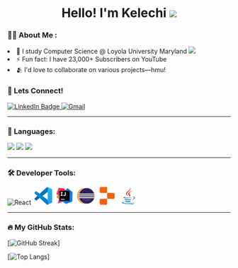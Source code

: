 <h1 align="center">
  Hello! I'm Kelechi
  <img src="https://media.giphy.com/media/hvRJCLFzcasrR4ia7z/giphy.gif" width="30px"/>
</h1>


### 👨‍💻 About Me :

<div>
  <li>
    🔭 I study Computer Science @ Loyola University Maryland <img src="https://media.giphy.com/media/WUlplcMpOCEmTGBtBW/giphy.gif" width="30"><br> 
  </li>
  <li>
    ⚡ Fun fact: I have 23,000+ Subscribers on YouTube
  </li>
  <li>
    🫂 I'd love to collaborate on various projects—hmu!
  </li>

### 🤝 Lets Connect!
</div>
<a href="https://www.linkedin.com/in/kelechi-opurum/" target="_blank" title="LinkedIn">
  <img src="https://img.shields.io/badge/LinkedIn-blue?style=for-the-badge&logo=linkedin&logoColor=white" alt="LinkedIn Badge"/>
</a>
<a href = "mailto:kelechiopurum2005@gmail.com" target="_blank" title="Gmail">
  <img src="https://camo.githubusercontent.com/8fd233c5bef057659c3b9514d1d590d8c5984a807effcdf64ec72091d43ef99e/68747470733a2f2f696d672e736869656c64732e696f2f62616467652f2d476d61696c2d4431343833363f7374796c653d666f722d7468652d6261646765266c6f676f3d476d61696c266c6f676f436f6c6f723d7768697465" alt = "Gmail"/>
</a>
</div>

---


### 🦜 Languages:
<div>
  <img src="https://camo.githubusercontent.com/b0648ef7a9b6980ea27c1caaeb06d5c8503dbb4f9b4d9d7ca1df60a5edc14340/68747470733a2f2f696d672e736869656c64732e696f2f62616467652f6a6176612d2532334544384230302e7376673f7374796c653d666f722d7468652d6261646765266c6f676f3d6f70656e6a646b266c6f676f436f6c6f723d7768697465"/>
  <img src="https://camo.githubusercontent.com/0562f16a4ae7e35dae6087bf8b7805fb7e664a9e7e20ae6d163d94e56b94f32d/68747470733a2f2f696d672e736869656c64732e696f2f62616467652f707974686f6e2d3336373041303f7374796c653d666f722d7468652d6261646765266c6f676f3d707974686f6e266c6f676f436f6c6f723d666664643534"/>
  <img src="https://camo.githubusercontent.com/5e7e215d9ff3a7c2e96d09232c11b2205565c841d1129dd2185ebd967284121f/68747470733a2f2f696d672e736869656c64732e696f2f62616467652f68746d6c352d2532334533344632362e7376673f7374796c653d666f722d7468652d6261646765266c6f676f3d68746d6c35266c6f676f436f6c6f723d7768697465"/>
</div>

---

### :hammer_and_wrench: Developer Tools:

<div>
  <img src="https://camo.githubusercontent.com/18cfdc02648d5adceb0e43e3ebb80742421d56122e2a76a1cc3f7ab7eafd6780/68747470733a2f2f6769746875622e6769746875626173736574732e636f6d2f6173736574732f4769744875622d4d61726b2d6561323937316365653739392e706e67" title="GitHub" alt="React" width="40" height="40"/>&nbsp;
  <img src="https://raw.githubusercontent.com/devicons/devicon/6910f0503efdd315c8f9b858234310c06e04d9c0/icons/vscode/vscode-original.svg"  title="VS Code" alt="VS Code" width="40" height="40"/>&nbsp;
  <img src="https://raw.githubusercontent.com/devicons/devicon/6910f0503efdd315c8f9b858234310c06e04d9c0/icons/intellij/intellij-original.svg" width="40" height="40"/>&nbsp;
  <img src="https://raw.githubusercontent.com/devicons/devicon/6910f0503efdd315c8f9b858234310c06e04d9c0/icons/eclipse/eclipse-original.svg" title="Eclipse" alt="Eclipse" width="40" height="40"/>&nbsp;
  <img src="https://raw.githubusercontent.com/devicons/devicon/6910f0503efdd315c8f9b858234310c06e04d9c0/icons/replit/replit-original.svg" title="Replit" alt="Replit" width="40" height="40"/>&nbsp;
  <img src="https://raw.githubusercontent.com/devicons/devicon/6910f0503efdd315c8f9b858234310c06e04d9c0/icons/java/java-original.svg" alt="Java" width="40" height="40"/>&nbsp;
</div>

---

### :fire: My GitHub Stats:

[![GitHub Streak](http://github-readme-streak-stats.herokuapp.com?user=kelechi055&theme=dark&background=000000)]

[![Top Langs](https://github-readme-stats.vercel.app/api/top-langs/?username=kelechi055&layout=compact&theme=vision-friendly-dark)]
